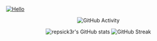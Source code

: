 <div align="left" markdown="2">


[![Hello](https://img.shields.io/static/v1?label=&message=Hi+there!&color=A7EA34)](https://github.com/repsick3r)
<!---
<img src="https://img.shields.io/static/v1?label=&message=Hi+there!&color=68b486" width="120" style="background-color:A7EA34;" >
-->

<div align="center" markdown="1">



![GitHub Activity](https://activity-graph.herokuapp.com/graph?username=repsick3r&hide_border=true&area=true&area_color=68b486&border_color=68b486&line=A7EA34&title_color=A7EA34&icon_color=A7EA34&bg_color=0A0F0B&radius=4&text_color=68b486&color=AFFF00&point=68b486&count_private=true&include_all_commits=true&card_width=446&show_icons=true&hide_border=false&disable_animations=false&locale=en)

![repsick3r's GitHub stats](https://github-readme-stats.vercel.app/api?username=repsick3r&title_color=A7EA34&icon_color=A7EA34&bg_color=0A0F0B&show_icons=true&text_color=68b486&border_color=68b486&count_private=true&include_all_commits=true&card_width=446&show_icons=true&hide_border=false&disable_animations=false&locale=en)                   ![GitHub Streak](https://github-readme-streak-stats.herokuapp.com?user=repsick3r&theme=merko&hide_border=false&=dracula&fire=68b486&border=68b486&sideLabels=68b486&locale=en)    
</div>
   

